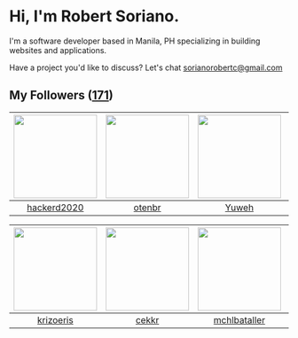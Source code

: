 # Hi, I'm Robert Soriano.
I'm a software developer based in Manila, PH specializing in building websites and applications.

Have a project you'd like to discuss?
Let's chat <a href="mailto:=sorianorobertc@gmail.com?Subject=Hello" target="_top">sorianorobertc@gmail.com</a>

## My Followers ([171](https://github.com/sorxrob?tab=followers))

| <img src="https://avatars0.githubusercontent.com/u/67505023?v=4" width="150" height="150" /> | <img src="https://avatars2.githubusercontent.com/u/42872278?v=4" width="150" height="150" /> | <img src="https://avatars1.githubusercontent.com/u/13888326?v=4" width="150" height="150" /> | <img src="https://avatars2.githubusercontent.com/u/5106887?v=4" width="150" height="150" /> |
| :------------------------------------------------------------------------------------------: | :------------------------------------------------------------------------------------------: | :------------------------------------------------------------------------------------------: | :-----------------------------------------------------------------------------------------: |
|                         [hackerd2020](https://github.com/hackerd2020)                        |                              [otenbr](https://github.com/otenbr)                             |                               [Yuweh](https://github.com/Yuweh)                              |                        [junedomingo](https://github.com/junedomingo)                        |

| <img src="https://avatars1.githubusercontent.com/u/41354523?v=4" width="150" height="150" /> | <img src="https://avatars2.githubusercontent.com/u/16149805?v=4" width="150" height="150" /> | <img src="https://avatars1.githubusercontent.com/u/38761319?v=4" width="150" height="150" /> | <img src="https://avatars3.githubusercontent.com/u/13291292?v=4" width="150" height="150" /> |
| :------------------------------------------------------------------------------------------: | :------------------------------------------------------------------------------------------: | :------------------------------------------------------------------------------------------: | :------------------------------------------------------------------------------------------: |
|                           [krizoeris](https://github.com/krizoeris)                          |                               [cekkr](https://github.com/cekkr)                              |                        [mchlbataller](https://github.com/mchlbataller)                       |                     [ChrisLynchCodes](https://github.com/ChrisLynchCodes)                    |